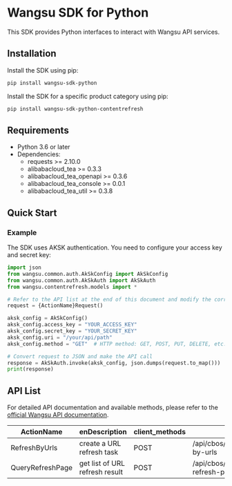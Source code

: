 # Wangsu SDK for Python

This SDK provides Python interfaces to interact with Wangsu API services.

## Installation

Install the SDK using pip:

```bash
pip install wangsu-sdk-python
```

Install the SDK for a specific product category using pip:

```bash
pip install wangsu-sdk-python-contentrefresh
```


## Requirements

- Python 3.6 or later
- Dependencies:
  - requests >= 2.10.0
  - alibabacloud_tea >= 0.3.3
  - alibabacloud_tea_openapi >= 0.3.6
  - alibabacloud_tea_console >= 0.0.1
  - alibabacloud_tea_util >= 0.3.8

## Quick Start

### Example

The SDK uses AKSK authentication. You need to configure your access key and secret key:

```python
import json
from wangsu.common.auth.AkSkConfig import AkSkConfig
from wangsu.common.auth.AkSkAuth import AkSkAuth
from wangsu.contentrefresh.models import *

# Refer to the API list at the end of this document and modify the corresponding {ActionName}, Method, Uri
request = {ActionName}Request()

aksk_config = AkSkConfig()
aksk_config.access_key = "YOUR_ACCESS_KEY"
aksk_config.secret_key = "YOUR_SECRET_KEY"
aksk_config.uri = "/your/api/path"
aksk_config.method = "GET"  # HTTP method: GET, POST, PUT, DELETE, etc.

# Convert request to JSON and make the API call
response = AkSkAuth.invoke(aksk_config, json.dumps(request.to_map()))
print(response)

```



## API List
For detailed API documentation and available methods, please refer to the [official Wangsu API documentation](https://www.wangsu.com/document/api-doc/Overview?productType=all).

| ActionName | enDescription | client_methods | uri |
| --- | --- | --- | --- |
| RefreshByUrls | create a URL refresh task | POST | /api/cbos/refresh/refresh-by-urls |
| QueryRefreshPage | get list of URL refresh result | POST | /api/cbos/refresh/query-refresh-page |